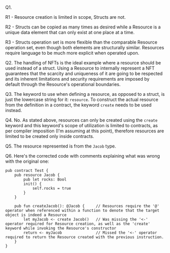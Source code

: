 Q1. 

R1 - Resource creation is limited in scope, Structs are not.

R2 - Structs can be copied as many times as desired while a Resource is a unique data element that can only exist at one place at a time.

R3 - Structs operation set is more flexible than the comparable Resource operation set, even though both elements are structurally similar. Resources require language to be much more explicit when operated upon.

Q2. The handling of NFTs is the ideal example where a resource should be used instead of a struct. Using a Resource to internally represent a NFT guarantees that the scarcity and uniqueness of it are going to be respected and its inherent limitations and security requirements are imposed by default through the Resource's operational boundaries.

Q3. The keyword to use when defining a resource, as opposed to a struct, is just the lowercase string for it: <code>resource</code>. To construct the actual resource from the definition in a contract, the keyword <code>create</code> needs to be used instead.

Q4. No. As stated above, resources can only be created using the <code>create</code> keyword and this keyword's scope of utilization is limited to contracts, as per compiler imposition (I'm assuming at this point), therefore resources are limited to be created only inside contracts.

Q5. The resource represented is from the <code>Jacob</code> type.

Q6. Here's the corrected code with comments explaining what was wrong with the original one:

    pub contract Test {
        pub resource Jacob {
            pub let rocks: Bool
            init() {
                self.rocks = true
            }
        }

        pub fun createJacob(): @Jacob {     // Resources require the '@' operator when referenced within a function to denote that the target object is indeed a Resource
            let myJacob <- create Jacob()   // Was missing the '<-' operator required for Resource creation, as well as the 'create' keyword while invoking the Resource's constructor
            return <- myJacob               // Missed the '<-' operator required to return the Resource created with the previous instruction. 
        }
    }
